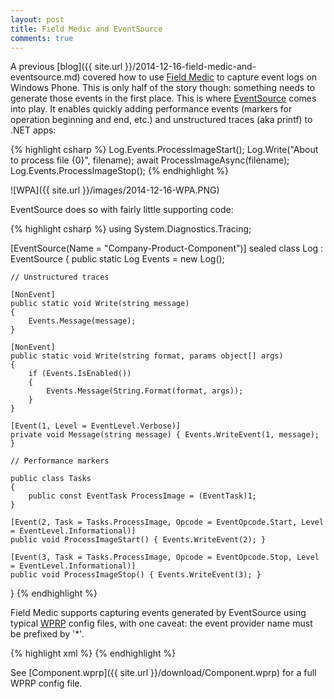 ```yaml
---
layout: post
title: Field Medic and EventSource
comments: true
---
```


A previous [blog]({{ site.url }}/2014-12-16-field-medic-and-eventsource.md) covered how to use [Field Medic](http://www.windowsphone.com/en-us/store/app/field-medic/73c58570-d5a7-46f8-b1b2-2a90024fc29c) to capture event logs on Windows Phone. This is only half of the story though: something needs to generate those events in the first place. This is where [EventSource](http://blogs.msdn.com/b/vancem/archive/2012/08/13/windows-high-speed-logging-etw-in-c-net-using-system-diagnostics-tracing-eventsource.aspx) comes into play. It enables quickly adding performance events (markers for operation beginning and end, etc.) and unstructured traces (aka printf) to .NET apps:

{% highlight csharp %}
Log.Events.ProcessImageStart();
Log.Write("About to process file {0}", filename);
await ProcessImageAsync(filename);
Log.Events.ProcessImageStop();
{% endhighlight %}

![WPA]({{ site.url }}/images/2014-12-16-WPA.PNG)

EventSource does so with fairly little supporting code:

{% highlight csharp %}
using System.Diagnostics.Tracing;

[EventSource(Name = "Company-Product-Component")]
sealed class Log : EventSource
{
    public static Log Events = new Log();

    // Unstructured traces

    [NonEvent]
    public static void Write(string message) 
    { 
        Events.Message(message); 
    }

    [NonEvent]
    public static void Write(string format, params object[] args) 
    {
        if (Events.IsEnabled())
        {
            Events.Message(String.Format(format, args));
        }
    }

    [Event(1, Level = EventLevel.Verbose)]
    private void Message(string message) { Events.WriteEvent(1, message); }

    // Performance markers

    public class Tasks
    {
        public const EventTask ProcessImage = (EventTask)1;
    }

    [Event(2, Task = Tasks.ProcessImage, Opcode = EventOpcode.Start, Level = EventLevel.Informational)]
    public void ProcessImageStart() { Events.WriteEvent(2); }

    [Event(3, Task = Tasks.ProcessImage, Opcode = EventOpcode.Stop, Level = EventLevel.Informational)]
    public void ProcessImageStop() { Events.WriteEvent(3); }
}
{% endhighlight %}

Field Medic supports capturing events generated by EventSource using typical [WPRP](http://msdn.microsoft.com/en-us/library/windows/hardware/hh448223.aspx) config files, with one caveat: the event provider name must be prefixed by '*'.

{% highlight xml %}
<EventProvider Id="EventProvider_Company_Product_Component" Name="*Company-Product-Component" Level="5"/>
{% endhighlight %}

See [Component.wprp]({{ site.url }}/download/Component.wprp) for a full WPRP config file.
